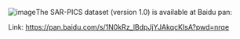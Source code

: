 ![image](https://github.com/user-attachments/assets/23124d14-7b1e-4b69-a2cd-c744f54c740f)The SAR-PICS dataset (version 1.0) is available at Baidu pan:

Link: https://pan.baidu.com/s/1N0kRz_lBdpJjYJAkqcKIsA?pwd=nrqe

